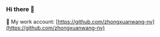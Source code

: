 ### Hi there 👋

🔭 My work account: [https://github.com/zhongxuanwang-nv](https://github.com/zhongxuanwang-nv)

<!--
**ZhongxuanWang/zhongxuanwang** is a ✨ _special_ ✨ repository because its `README.md` (this file) appears on your GitHub profile.

Here are some ideas to get you started:

- 🔭 I’m currently working on ...
- 🌱 I’m currently learning ...
- 👯 I’m looking to collaborate on ...
- 🤔 I’m looking for help with ...
- 💬 Ask me about ...
- 📫 How to reach me: ...
- 😄 Pronouns: ...
- ⚡ Fun fact: ...
-->
